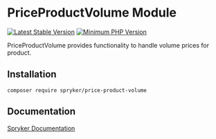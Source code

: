 # PriceProductVolume Module
[![Latest Stable Version](https://poser.pugx.org/spryker/price-product-volume/v/stable.svg)](https://packagist.org/packages/spryker/price-product-volume)
[![Minimum PHP Version](https://img.shields.io/badge/php-%3E%3D%208.2-8892BF.svg)](https://php.net/)

PriceProductVolume provides functionality to handle volume prices for product.

## Installation

```
composer require spryker/price-product-volume
```

## Documentation

[Spryker Documentation](https://docs.spryker.com)
